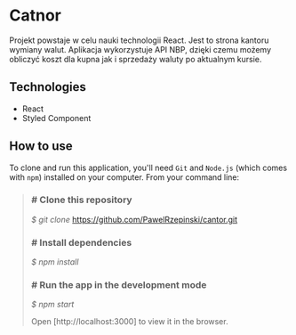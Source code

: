 # Catnor

Projekt powstaje w celu nauki technologii React. Jest to strona kantoru wymiany walut. Aplikacja wykorzystuje API NBP, dzięki czemu możemy obliczyć koszt dla kupna jak i sprzedaży waluty po aktualnym kursie.

## Technologies

* React
* Styled Component

## How to use
To clone and run this application, you'll need `Git` and `Node.js` (which comes with `npm`) installed on your computer. From your command line:

> ### # Clone this repository
>
> *$ git clone* https://github.com/PawelRzepinski/cantor.git
>
> ### # Install dependencies
>
>*$ npm install*
>
>### # Run the app in the development mode
>
>*$ npm start*
>
> Open [http://localhost:3000] to view it in the browser.


